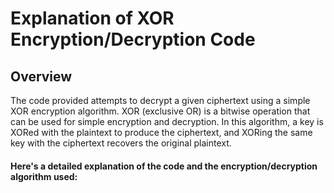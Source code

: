 # Explanation of XOR Encryption/Decryption Code

## Overview

The code provided attempts to decrypt a given ciphertext using a simple XOR encryption algorithm. XOR (exclusive OR) is a bitwise operation that can be used for simple encryption and decryption. In this algorithm, a key is XORed with the plaintext to produce the ciphertext, and XORing the same key with the ciphertext recovers the original plaintext.

#### **Here's a detailed explanation of the code and the encryption/decryption algorithm used:**
